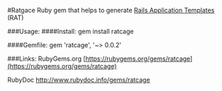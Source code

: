 #Ratgace
Ruby gem that helps to generate  [Rails Application Templates](http://guides.rubyonrails.org/rails_application_templates.html) (RAT)

###Usage:
####Install:
    gem install ratcage

####Gemfile:
    gem 'ratcage', '~> 0.0.2'

###Links:
RubyGems.org [https://rubygems.org/gems/ratcage](https://rubygems.org/gems/ratcage)

RubyDoc http://www.rubydoc.info/gems/ratcage
